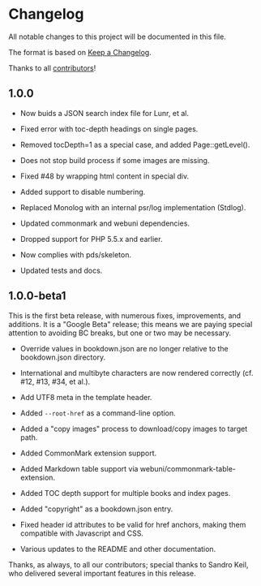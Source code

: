 # Changelog

All notable changes to this project will be documented in this file.

The format is based on [Keep a Changelog](http://keepachangelog.com/).

Thanks to all [contributors](https://github.com/bookdown/Bookdown.Bookdown/graphs/contributors)!

## 1.0.0

- Now buids a JSON search index file for Lunr, et al.

- Fixed error with toc-depth headings on single pages.

- Removed tocDepth=1 as a special case, and added Page::getLevel().

- Does not stop build process if some images are missing.

- Fixed #48 by wrapping html content in special div.

- Added support to disable numbering.

- Replaced Monolog with an internal psr/log implementation (Stdlog).

- Updated commonmark and webuni dependencies.

- Dropped support for PHP 5.5.x and earlier.

- Now complies with pds/skeleton.

- Updated tests and docs.

## 1.0.0-beta1

This is the first beta release, with numerous fixes, improvements, and
additions. It is a "Google Beta" release; this means we are paying special
attention to avoiding BC breaks, but one or two may be necessary.

- Override values in bookdown.json are no longer relative to the bookdown.json
  directory.

- International and multibyte characters are now rendered correctly (cf. #12,
  #13, #34, et al.).

- Add UTF8 meta in the template header.

- Added `--root-href` as a command-line option.

- Added a "copy images" process to download/copy images to target path.

- Added CommonMark extension support.

- Added Markdown table support via webuni/commonmark-table-extension.

- Added TOC depth support for multiple books and index pages.

- Added "copyright" as a bookdown.json entry.

- Fixed header id attributes to be valid for href anchors, making them
  compatible with Javascript and CSS.

- Various updates to the README and other documentation.

Thanks, as always, to all our contributors; special thanks to Sandro Keil, who
delivered several important features in this release.
